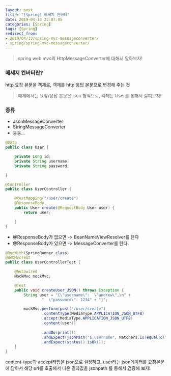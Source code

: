 ```yaml
---
layout: post
title: "[Spring] 메세지 컨버터"
date: 2019-04-13 22:07:05
categories: [Spring]
tags: [Spring]
redirect_from: 
- 2019/04/13/spring-mvc-messageconverter/
- spring/spring-mvc-messageconverter/
---
```

> spring web mvc의  HttpMessageConverter에 대해서 알아보자!



### 메세지 컨버터란? 

http 요청 본문을 객체로, 객체를 http 응답 본문으로 변경해 주는 것

> 예제에서는 요청/응답 본문은 json 형식으로, 객체는 User를 통해서 살펴보자!



### 종류

- JsonMessageConverter
- StringMessageConverter 
- 등등...



```java
@Data
public class User {

    private Long id;
    private String username;
    private String password;

}
```



```java
@Controller
public class UserController {

    @PostMapping("/user/create")
  	@ResponseBody
    public User create(@RequestBody User user) {
        return user;

    }
}
```

- @ResponseBody가 없으면 -> BeanNameViewResolver를 탄다
- @ResponseBody가 있으면 -> MessageConverter를 탄다.



```java
@RunWith(SpringRunner.class)
@WebMvcTest
public class UserControllerTest {

    @Autowired
    MockMvc mockMvc;

    @Test
    public void createUser_JSON() throws Exception {
        String user = "{\"username\":  \"andrew\",\n" +
                "  \"password\": 1234" + "}";

      	mockMvc.perform(post("/user/create")
                .contentType(MediaType.APPLICATION_JSON_UTF8)
                .accept(MediaType.APPLICATION_JSON_UTF8)
                .content(user))
                 
                .andDo(print())
                .andExpect(jsonPath("$.username", Matchers.is(equalTo("andrew"))))
                .andExpect(status().isOk());
    }
}
```

content-type과 accept타입을 json으로 설정하고, user라는 json데이터를 요청본문에 담아서 해당 url를 호출해서 나온 결과값을 jsonpath 를 통해서 검증해 보자! 



